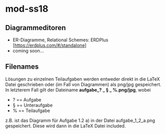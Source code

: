 # mod-ss18

## Diagrammeditoren
* ER-Diagramme, Relational Schemes: ERDPlus [https://erdplus.com/#/standalone]
* coming soon...

## Filenames
Lösungen zu einzelnen Teilaufgaben werden entweder direkt in die LaTeX Datei geschrieben oder (im Fall von Diagrammen) als png/jpg gespeichert. In letzterem Fall gilt der Dateiname <b>aufgabe_? _ § _ %.png/jpg</b>, wobei
* ? == Aufgabe
* § == Unteraufgabe
* % == Teilaufgabe<br/>

z.B. ist das Diagramm für Aufgabe 1.2 a) in der Datei aufgabe_1_2_a.png gespeichert. Diese wird dann in die LaTeX Datei included.
